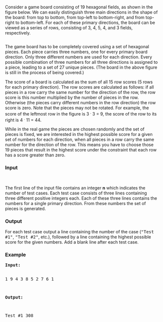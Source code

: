 <p>Consider a game board consisting of 19 hexagonal fields, as shown in the figure below. We can easily distinguish three main directions in the shape of the board: from top to bottom, from top-left to bottom-right, and from top-right to bottom-left. For each of these primary directions, the board can be viewed as a series of rows, consisting of 3, 4, 5, 4, and 3 fields, respectively.</p>
<img src="../../../content/ak15:317img3.gif" alt="">
<p>The game board has to be completely covered using a set of hexagonal pieces. Each piece carries three numbers, one for every primary board direction. Only three different numbers are used for each direction. Every possible combination of three numbers for all three directions is assigned to a piece, leading to a set of 27 unique pieces. (The board in the above figure is still in the process of being covered.)</p>
<p>The score of a board is calculated as the sum of all 15 row scores (5 rows for each primary direction). The row scores are calculated as follows: if all pieces in a row carry the same number for the direction of the row, the row score is this number multiplied by the number of pieces in the row. Otherwise (the pieces carry different numbers in the row direction) the row score is zero. Note that the pieces may not be rotated. For example, the score of the leftmost row in the figure is 3 <sup>.</sup> 3 = 9, the score of the row to its right is 4 <sup>.</sup> 11 = 44.</p>
<p>While in the real game the pieces are chosen randomly and the set of pieces is fixed, we are interested in the highest possible score for a given set of numbers for each direction, when all pieces in a row carry the same number for the direction of the row. This means you have to choose those 19 pieces that result in the highest score under the constraint that each row has a score greater than zero.</p>
<h3>Input</h3>
<p>&nbsp;</p>
<p>The first line of the input file contains an integer <strong>n</strong> which indicates the number of test cases. Each test case consists of three lines containing three different positive integers each. Each of these three lines contains the numbers for a single primary direction. From these numbers the set of pieces is generated.</p>
<h3>Output</h3>
<p>For each test case output a line containing the number of the case (<tt>"Test #1"</tt>, <tt>"Test #2"</tt>, etc.), followed by a line containing the highest possible score for the given numbers. Add a blank line after each test case.</p>
<h3>Example</h3>
<pre><strong>Input:</strong>

1
9 4 3
8 5 2
7 6 1

<strong>Output:</strong>

Test #1
308

</pre>